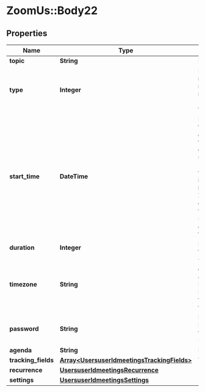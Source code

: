 # ZoomUs::Body22

## Properties
Name | Type | Description | Notes
------------ | ------------- | ------------- | -------------
**topic** | **String** | Meeting topic. | [optional] 
**type** | **Integer** | Meeting Type:&lt;br&gt;&#x60;1&#x60; - Instant meeting.&lt;br&gt;&#x60;2&#x60; - Scheduled meeting.&lt;br&gt;&#x60;3&#x60; - Recurring meeting with no fixed time.&lt;br&gt;&#x60;8&#x60; - Recurring meeting with fixed time. | [optional] 
**start_time** | **DateTime** | Meeting start time. We support two formats for &#x60;start_time&#x60; - local time and GMT.&lt;br&gt;   To set time as GMT the format should be &#x60;yyyy-MM-dd&#x60;T&#x60;HH:mm:ssZ&#x60;.  To set time using a specific timezone, use &#x60;yyyy-MM-dd&#x60;T&#x60;HH:mm:ss&#x60; format and specify the timezone [ID](https://marketplace.zoom.us/docs/api-reference/other-references/abbreviation-lists#timezones) in the &#x60;timezone&#x60; field OR leave it blank and the timezone set on your Zoom account will be used. You can also set the time as UTC as the timezone field.  The &#x60;start_time&#x60; should only be used for scheduled and / or recurring webinars with fixed time. | [optional] 
**duration** | **Integer** | Meeting duration (minutes). Used for scheduled meetings only. | [optional] 
**timezone** | **String** | Time zone to format start_time. For example, \&quot;America/Los_Angeles\&quot;. For scheduled meetings only. Please reference our [time zone](https://marketplace.zoom.us/docs/api-reference/other-references/abbreviation-lists#timezones) list for supported time zones and their formats. | [optional] 
**password** | **String** | Password to join the meeting. Password may only contain the following characters: [a-z A-Z 0-9 @ - _ *]. Max of 10 characters. | [optional] 
**agenda** | **String** | Meeting description. | [optional] 
**tracking_fields** | [**Array&lt;UsersuserIdmeetingsTrackingFields&gt;**](UsersuserIdmeetingsTrackingFields.md) | Tracking fields | [optional] 
**recurrence** | [**UsersuserIdmeetingsRecurrence**](UsersuserIdmeetingsRecurrence.md) |  | [optional] 
**settings** | [**UsersuserIdmeetingsSettings**](UsersuserIdmeetingsSettings.md) |  | [optional] 


